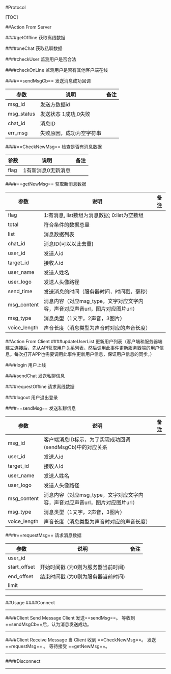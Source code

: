 #Protocol

[TOC]


##Action From Server

####getOffline
获取离线数据

####oneChat
获取私聊数据

####checkUser
监测用户是否合法

####checkOnLine
监测用户是否有其他客户端在线

####==sendMsgCb==
发送消息成功回调

| 参数 | 说明 |备注|
|--------|--------|--------|
|msg_id		|发送方数据id||
|msg_status	|发送状态 1成功,0失败||
|chat_id		|消息ID||
|err_msg		|失败原因，成功为空字符串|||


####==CheckNewMsg==
检查是否有消息数据

| 参数 | 说明 |备注|
|--------|--------|--------|
|flag		|1有新消息0无新消息|||

####==getNewMsg==
获取新消息数据

| 参数 | 说明 |备注|
|--------|--------|--------|
|flag|1:有消息, list数组为消息数据; 0:list为空数组||
|total|符合条件的数据总量||
|list|消息数据列表||
|chat_id|消息ID(可以以此去重)||
|user_id|发送人id||
|target_id|接收人id||
|user_name|发送人姓名||
|user_logo|发送人头像路径||
|send_time|发送消息的时间（服务器时间，时间戳，毫秒）||
|msg_content|消息内容（对应msg_type，文字对应文字内容，声音对应声音url，图片对应图片url）||
|msg_type|消息类型（1文字，2声音，3图片）||
|voice_length|	声音长度（消息类型为声音时对应的声音长度）|||


##Action From Client
####updateUserList
更新用户列表（客户端和服务器端建立连接后，先从API获取用户关系列表，然后调用此事件更新服务器端的用户信息。每次打开APP也需要调用此事件更新用户信息，保证用户信息的同步。）

####login
用户上线

####sendChat
发送私聊信息

####requestOffline
请求离线数据

####logout
用户退出登录

####==sendMsg==
发送私聊信息

| 参数 | 说明 |备注 |
|--------|--------|--------|
|msg_id|客户端消息ID标示，为了实现成功回调(sendMsgCb)中的对应关系||
|user_id|发送人id||
|target_id|接收人id||
|user_name|发送人姓名||
|user_logo|发送人头像路径||
|msg_content|消息内容（对应msg_type，文字对应文字内容，声音对应声音url，图片对应图片url）||
|msg_type|消息类型（1文字，2声音，3图片）||
|voice_length|	声音长度（消息类型为声音时对应的声音长度）|||



####==requestMsg==
请求消息数据

| 参数 | 说明 |备注|
|--------|--------|--------|
|user_id|||
|start_offset|开始时间戳 (为0则为服务器当前时间)||
|end_offset|结束时间戳 (为0则为服务器当前时间)||
|limit||||

_ _ _

##Usage
####Connect

- - -

####Client Send Message
Client 发送==sendMsg==。
等收到 ==sendMsgCb==后，认为消息发送成功。

- - -

####Client Receive Message
当 Client 收到 ==CheckNewMsg==。
发送 ==requestMsg== 。
等待接受 ==getNewMsg==。

- - -

####Disconnect

- - -
